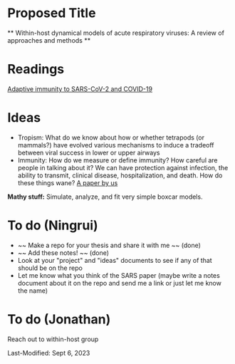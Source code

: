 # Proposed Title
** Within-host dynamical models of acute respiratory viruses: A review of approaches and methods **

# Readings
[Adaptive immunity to SARS-CoV-2 and COVID-19](https://pubmed.ncbi.nlm.nih.gov/33497610/)

# Ideas
- Tropism: What do we know about how or whether tetrapods (or mammals?) have evolved various mechanisms to induce a tradeoff between viral success in lower 
or upper airways
- Immunity: How do we measure or define immunity? How careful are people in talking about it? We can have protection against infection, the ability to transmit, 
clinical disease, hospitalization, and death. How do these things wane?
[A paper by us](https://www.medrxiv.org/content/10.1101/2023.07.14.23292670v2)

**Mathy stuff:** Simulate, analyze, and fit very simple boxcar models.

# To do (Ningrui)

- ~~ Make a repo for your thesis and share it with me ~~ (done)
- ~~ Add these notes! ~~ (done)
- Look at your "project" and "ideas" documents to see if any of that should be on the repo
- Let me know what you think of the SARS paper (maybe write a notes document about it on the repo and send me a link or just let me know the name)

# To do (Jonathan)

Reach out to within-host group




Last-Modified: Sept 6, 2023
